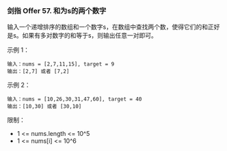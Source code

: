 ### 剑指 Offer 57. 和为s的两个数字
输入一个递增排序的数组和一个数字s，在数组中查找两个数，使得它们的和正好是s。如果有多对数字的和等于s，则输出任意一对即可。



示例 1：

	输入：nums = [2,7,11,15], target = 9
	输出：[2,7] 或者 [7,2]

示例 2：

	输入：nums = [10,26,30,31,47,60], target = 40
	输出：[10,30] 或者 [30,10]



限制：

* 1 <= nums.length <= 10^5
* 1 <= nums[i] <= 10^6

